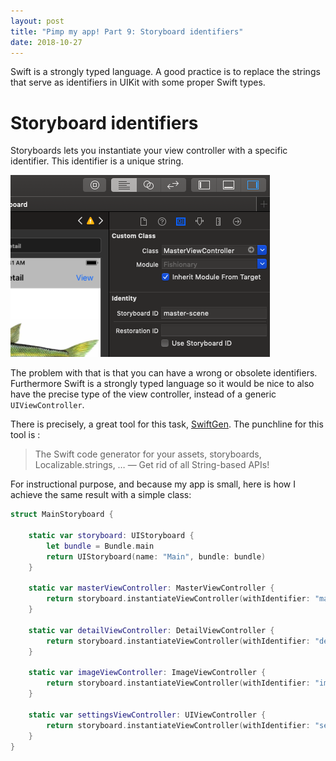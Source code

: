 ```yaml
---
layout: post
title: "Pimp my app! Part 9: Storyboard identifiers"
date: 2018-10-27
---
```


Swift is a strongly typed language. A good practice is to replace the strings that serve as identifiers in UIKit with some proper Swift types.

# Storyboard identifiers

Storyboards lets you instantiate your view controller with a specific identifier. This identifier is a unique string.

 ![Storyboard identifiers](/images/storyboard-id.png)

The problem with that is that you can have a wrong or obsolete identifiers. Furthermore Swift is a strongly typed language so it would be nice to also have the precise type of the view controller, instead of a generic `UIViewController`.

There is precisely, a great tool for this task,
[SwiftGen](https://github.com/SwiftGen/SwiftGen). The punchline for this tool is :

> The Swift code generator for your assets, storyboards, Localizable.strings, … — Get rid of all String-based APIs! 

For instructional purpose, and because my app is small, here is how I achieve the same result with a simple class:

```swift
struct MainStoryboard {
    
    static var storyboard: UIStoryboard {
        let bundle = Bundle.main
        return UIStoryboard(name: "Main", bundle: bundle)
    }
    
    static var masterViewController: MasterViewController {
        return storyboard.instantiateViewController(withIdentifier: "master-scene") as! MasterViewController
    }
    
    static var detailViewController: DetailViewController {
        return storyboard.instantiateViewController(withIdentifier: "detail-scene") as! DetailViewController
    }
    
    static var imageViewController: ImageViewController {
        return storyboard.instantiateViewController(withIdentifier: "image-scene") as! ImageViewController
    }
    
    static var settingsViewController: UIViewController {
        return storyboard.instantiateViewController(withIdentifier: "settings-navigation")
    }
}
```

